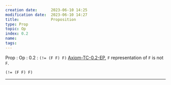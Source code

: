 ```yaml
---
creation date:		2023-06-10 14:25
modification date:	2023-06-10 14:27
title: 				Proposition
type: Prop
topic: Op
index: 0.2
name: 
tags: 
---
```

Prop : Op : 0.2 : `(!= (F F) F)` [Axiom-TC-0.2-EP](Axiom-TC-0.2-EP.md), `F` representation of `F` is not `F`.
```
(!= (F F) F)
```

---
